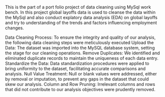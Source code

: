 This is the part of a port folio project of data cleaning using MySql work bench. In this project global layoffs data is used to cleanse the data within the MySql and also conduct explatory data analysis (EDA) on global layoffs and try to understanding of the trends and factors influencing employment changes.

Data Cleaning Process: To ensure the integrity and quality of our analysis, the following data cleaning steps were meticulously executed
Upload the Data: The dataset was imported into the MySQL database system, setting the stage for our cleaning operations.
Remove Duplicates: We identified and eliminated duplicate records to maintain the uniqueness of each data entry.
Standardize the Data: Data standardization procedures were applied to bring uniformity to the dataset, facilitating accurate comparisons and analysis.
Null Value Treatment: Null or blank values were addressed, either by removal or imputation, to prevent any gaps in the dataset that could skew our analysis.
Column and Row Pruning: Irrelevant columns and rows that did not contribute to our analysis objectives were prudently removed.
